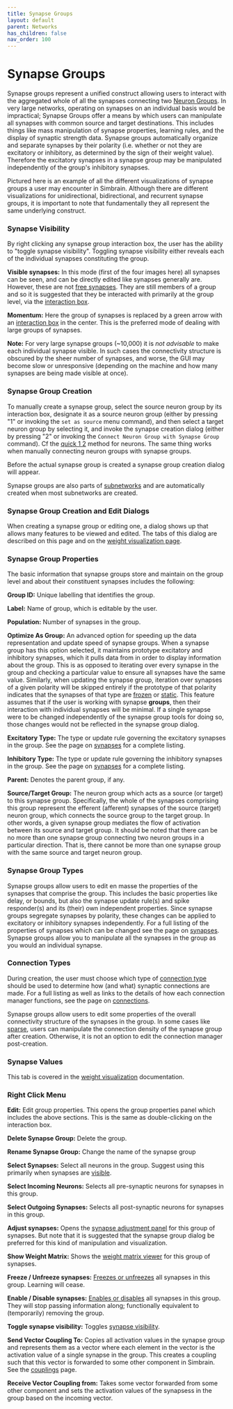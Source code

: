 ```yaml
---
title: Synapse Groups
layout: default
parent: Networks
has_children: false
nav_order: 100
---
```


# Synapse Groups

Synapse groups represent a unified construct allowing users to interact with the aggregated whole of all the synapses connecting two [Neuron Groups](./NeuronGroup.html). In very large networks, operating on synapses on an individual basis would be impractical; Synapse Groups offer a means by which users can manipulate all synapses with common source and target destinations. This includes things like mass manipulation of synapse properties, learning rules, and the display of synaptic strength data. Synapse groups automatically organize and separate synapses by their polarity (i.e. whether or not they are excitatory or inhibitory, as determined by the sign of their weight value). Therefore the excitatory synapses in a synapse group may be manipulated independently of the group's inhibitory synapses.

Pictured here is an example of all the different visualizations of synapse groups a user may encounter in Simbrain. Although there are different visualizations for unidirectional, bidirectional, and recurrent synapse groups, it is important to note that fundamentally they all represent the same underlying construct.

### Synapse Visibility

By right clicking any synapse group interaction box, the user has the ability to "toggle synapse visibility". Toggling synapse visibility either reveals each of the individual synapses constituting the group.

**Visible synapses:** In this mode (first of the four images here) all synapses can be seen, and can be directly edited like synapses generally are. However, these are not [free synapses](../../Network.html#freeSynapse). They are still members of a group and so it is suggested that they be interacted with primarily at the group level, via the [interaction box](../groups.html#interactionBox).

**Momentum:** Here the group of synapses is replaced by a green arrow with an [interaction box](../groups.html#interactionBox) in the center. This is the preferred mode of dealing with large groups of synapses.

**Note:** For very large synapse groups (~10,000) it is *not advisable* to make each individual synapse visible. In such cases the connectivity structure is obscured by the sheer number of synapses, and worse, the GUI may become slow or unresponsive (depending on the machine and how many synapses are being made visible at once).

### Synapse Group Creation

To manually create a synapse group, select the source neuron group by its interaction box, designate it as a source neuron group (either by pressing "1" or invoking the `set as source` menu command), and then select a target neuron group by selecting it, and invoke the synapse creation dialog (either by pressing "2" or invoking the `Connect Neuron Group with Synapse Group` command). Cf the [quick 1 2](../connections.html#quick12) method for neurons. The same thing works when manually connecting neuron groups with synapse groups.

Before the actual synapse group is created a synapse group creation dialog will appear.

Synapse groups are also parts of [subnetworks](../subnetwork.html) and are automatically created when most subnetworks are created.

### Synapse Group Creation and Edit Dialogs

When creating a synapse group or editing one, a dialog shows up that allows many features to be viewed and edited. The tabs of this dialog are described on this page and on the [weight visualization page](../weightVisualization.html).

### Synapse Group Properties

The basic information that synapse groups store and maintain on the group level and about their constituent synapses includes the following:

**Group ID:** Unique labelling that identifies the group.

**Label:** Name of group, which is editable by the user.

**Population:** Number of synapses in the group.

**Optimize As Group:** An advanced option for speeding up the data representation and update speed of synapse groups. When a synapse group has this option selected, it maintains prototype excitatory and inhibitory synapses, which it pulls data from in order to display information about the group. This is as opposed to iterating over every synapse in the group and checking a particular value to ensure all synapses have the same value. Similarly, when updating the synapse group, iteration over synapses of a given polarity will be skipped entirely if the prototype of that polarity indicates that the synapses of that type are [frozen](../synapse.html#Frozen) or [static](../synapse/Static.html). This feature assumes that if the user is working with synapse **groups**, then their interaction with individual synapses will be minimal. If a single synapse were to be changed independently of the synapse group tools for doing so, those changes would not be reflected in the synapse group dialog.

**Excitatory Type:** The type or update rule governing the excitatory synapses in the group. See the page on [synapses](../synapse.html) for a complete listing.

**Inhibitory Type:** The type or update rule governing the inhibitory synapses in the group. See the page on [synapses](../synapse.html) for a complete listing.

**Parent:** Denotes the parent group, if any.

**Source/Target Group:** The neuron group which acts as a source (or target) to this synapse group. Specifically, the whole of the synapses comprising this group represent the efferent (afferent) synapses of the source (target) neuron group, which connects the source group to the target group. In other words, a given synapse group mediates the flow of activation between its source and target group. It should be noted that there can be no more than one synapse group connecting two neuron groups in a particular direction. That is, there cannot be more than one synapse group with the same source and target neuron group.

### Synapse Group Types

Synapse groups allow users to edit en masse the properties of the synapses that comprise the group. This includes the basic properties like delay, or bounds, but also the synapse update rule(s) and spike responder(s) and its (their) own independent properties. Since synapse groups segregate synapses by polarity, these changes can be applied to excitatory or inhibitory synapses independently. For a full listing of the properties of synapses which can be changed see the page on [synapses](../synapse.html). Synapse groups allow you to manipulate all the synapses in the group as you would an individual synapse.

### Connection Types

During creation, the user must choose which type of [connection type](../connections.html) should be used to determine how (and what) synaptic connections are made. For a full listing as well as links to the details of how each connection manager functions, see the page on [connections](../connections.html).

Synapse groups allow users to edit some properties of the overall connectivity structure of the synapses in the group. In some cases like [sparse](../connections/sparse.html), users can manipulate the connection density of the synapse group after creation. Otherwise, it is not an option to edit the connection manager post-creation.

### Synapse Values

This tab is covered in the [weight visualization](../weightVisualization.html) documentation.

### Right Click Menu

**Edit:** Edit group properties. This opens the group properties panel which includes the above sections. This is the same as double-clicking on the interaction box.

**Delete Synapse Group:** Delete the group.

**Rename Synapse Group:** Change the name of the synapse group

**Select Synapses:** Select all neurons in the group. Suggest using this primarily when synapses are [visible](#synapseVisibility).

**Select Incoming Neurons:** Selects all pre-synaptic neurons for synapses in this group.

**Select Outgoing Synapses:** Selects all post-synaptic neurons for synapses in this group.

**Adjust synapses:** Opens the [synapse adjustment panel](../weightVisualization.html#adjustSynapseDialog) for this group of synapses. But note that it is suggested that the synapse group dialog be preferred for this kind of manipulation and visualization.

**Show Weight Matrix:** Shows the [weight matrix viewer](../weightVisualization.html#weightMatrixViewer) for this group of synapses.

**Freeze / Unfreeze synapses:** [Freezes or unfreezes](../synapse.html#Frozen) all synapses in this group. Learning will cease.

**Enable / Disable synapses:** [Enables or disables](../synapse.html#Enabled) all synapses in this group. They will stop passing information along; functionally equivalent to (temporarily) removing the group.

**Toggle synapse visibility:** Toggles [synapse visibility](#synapseVisibility).

**Send Vector Coupling To:** Copies all activation values in the synapse group and represents them as a vector where each element in the vector is the activation value of a single synapse in the group. This creates a coupling such that this vector is forwarded to some other component in Simbrain. See the [couplings](../../workspace/Couplings.html) page.

**Receive Vector Coupling from:** Takes some vector forwarded from some other component and sets the activation values of the synapsess in the group based on the incoming vector.




